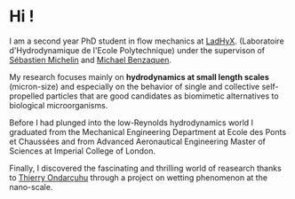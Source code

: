 # Hi !

I am a second year PhD student in flow mechanics at [LadHyX](https://www.ladhyx.polytechnique.fr/).
(Laboratoire d'Hydrodynamique de l'Ecole Polytechnique) under the supervison of 
[Sébastien Michelin](http://www.off-ladhyx.polytechnique.fr/people/michelin/Site/Home.html) and 
[Michael Benzaquen](http://www.off-ladhyx.polytechnique.fr/people/benzaquen/).

My research focuses mainly on **hydrodynamics at small length scales** (micron-size) and especially on the behavior of single and collective
 self-propelled particles that are good candidates as biomimetic alternatives to biological microorganisms.
 
Before I had plunged into the low-Reynolds hydrodynamics world I graduated from
the Mechanical Engineering Department at Ecole des Ponts et Chaussées and from Advanced Aeronautical
Engineering Master of Sciences at Imperial College of London. 
 
Finally, I discovered the fascinating and thrilling world of reasearch thanks to [Thierry Ondarçuhu](https://www.imft.fr/ONDARCUHU-Thierry) through 
a project on wetting phenomenon at the nano-scale.
